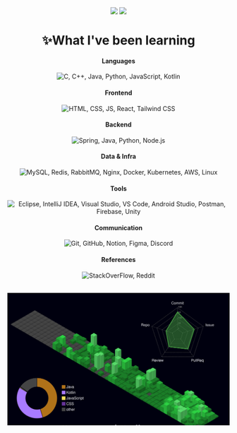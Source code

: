 <div align="center">
  <img src="https://github-readme-stats.vercel.app/api?username=sehyeo&show_icons=true&theme=radical" height="180">
  <img src="https://github-readme-stats.vercel.app/api/top-langs/?username=sehyeo&layout=donut" height="180">

  <h1>✨What I've been learning</h1>

  <div>
    <h4>Languages</h4>
    <img src="https://skillicons.dev/icons?i=c,cpp,java,py,js,kotlin" alt="C, C++, Java, Python, JavaScript, Kotlin" />
  </div>

  <div>
  <h4>Frontend</h4>
    <img src="https://skillicons.dev/icons?i=html,css,js,react,tailwind" alt="HTML, CSS, JS, React, Tailwind CSS" />
  </div>

  <div>
    <h4>Backend</h4>
    <img src="https://skillicons.dev/icons?i=spring,java,py,nodejs" alt="Spring, Java, Python, Node.js" />
  </div>

  <div>
    <h4>Data & Infra</h4>
    <img src="https://skillicons.dev/icons?i=mysql,redis,rabbitmq,nginx,docker,kubernetes,aws,linux" alt="MySQL, Redis, RabbitMQ, Nginx, Docker, Kubernetes, AWS, Linux" />
  </div>

  <div>
    <h4>Tools</h4>
    <img src="https://skillicons.dev/icons?i=eclipse,idea,visualstudio,vscode,androidstudio,postman,firebase,unity" alt="Eclipse, IntelliJ IDEA, Visual Studio, VS Code, Android Studio, Postman, Firebase, Unity" />
  </div>

  <div>
    <h4>Communication</h4>
    <img src="https://skillicons.dev/icons?i=git,github,notion,figma,discord" alt="Git, GitHub, Notion, Figma, Discord" />
  </div>

  <div>
    <h4>References</h4>
    <img src="https://skillicons.dev/icons?i=stackoverflow,reddit" alt="StackOverFlow, Reddit" />
  </div>
  
  <br />
  
  <img
    src="https://raw.githubusercontent.com/sehyeo/sehyeo/main/profile-3d-contrib/profile-night-green.svg"
    alt="3D 잔디"
    style="width: 100%; height: 300px; object-fit: cover;"
  />
</div>
